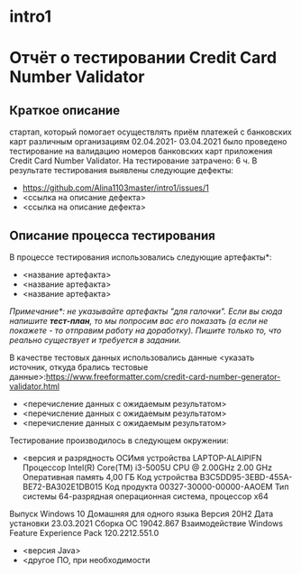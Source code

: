 # intro1
# Отчёт о тестировании Credit Card Number Validator

## Краткое описание
стартап, который помогает осуществлять приём платежей с банковских карт различным организациям
02.04.2021- 03.04.2021 было проведено тестирование на валидацию номеров банковских карт приложения Credit Card Number Validator.
На тестирование затрачено: 6 ч.
В результате тестирования выявлены следующие дефекты:
* https://github.com/Alina1103master/intro1/issues/1
* <ссылка на описание дефекта>
* <ссылка на описание дефекта>

## Описание процесса тестирования

В процессе тестирования использовались следующие артефакты*:
* <название артефакта>
* <название артефакта>
* <название артефакта>

*Примечание\*: не указывайте артефакты "для галочки". Если вы сюда напишите **тест-план**, то мы попросим вас его показать (а если не покажете - то отправим работу на доработку). Пишите только то, что реально существует и требуется в задании.*

В качестве тестовых данных использовались данные <указать источник, откуда брались тестовые данные>:https://www.freeformatter.com/credit-card-number-generator-validator.html
* <перечисление данных с ожидаемым результатом>
* <перечисление данных с ожидаемым результатом>
* <перечисление данных с ожидаемым результатом>

Тестирование производилось в следующем окружении:
* <версия и разрядность ОСИмя устройства	LAPTOP-ALAIPIFN
Процессор	Intel(R) Core(TM) i3-5005U CPU @ 2.00GHz   2.00 GHz
Оперативная память	4,00 ГБ
Код устройства	B3C5DD95-3EBD-455A-BE72-BA302E1DB015
Код продукта	00327-30000-00000-AAOEM
Тип системы	64-разрядная операционная система, процессор x64

Выпуск	Windows 10 Домашняя для одного языка
Версия	20H2
Дата установки	‎23.‎03.‎2021
Сборка ОС	19042.867
Взаимодействие	Windows Feature Experience Pack 120.2212.551.0

* <версия Java>
* <другое ПО, при необходимости
